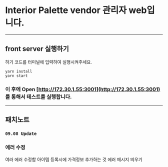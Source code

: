 # Interior Palette vendor 관리자 web입니다.

---

## front server 실행하기

하기 코드를 터미널에 입력하여 실행시켜주세요.

```
yarn install
yarn start
```

### 이 후에 Open [http://172.30.1.55:3001](http://172.30.1.55:3001) 를 통해서 테스트를 실행합니다.

---

## 패치노트

### `09.08 Update`

### 에러 수정

여러 에러 수정함
아이템 등록시에 가격정보 추가하는 것 에러 메시지 띄우기